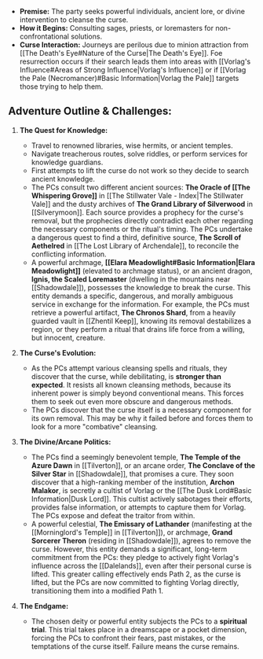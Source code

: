 * **Premise:** The party seeks powerful individuals, ancient lore, or divine intervention to cleanse the curse.
* **How it Begins:** Consulting sages, priests, or loremasters for non-confrontational solutions.
* **Curse Interaction:** Journeys are perilous due to minion attraction from [[The Death's Eye#Nature of the Curse|The Death's Eye]]. Foe resurrection occurs if their search leads them into areas with [[Vorlag's Influence#Areas of Strong Influence|Vorlag's Influence]] or if [[Vorlag the Pale (Necromancer)#Basic Information|Vorlag the Pale]] targets those trying to help them.

## Adventure Outline & Challenges:

1.  **The Quest for Knowledge:**
    * Travel to renowned libraries, wise hermits, or ancient temples.
    * Navigate treacherous routes, solve riddles, or perform services for knowledge guardians.
    * First attempts to lift the curse do not work so they decide to search ancient knowledge.
    * The PCs consult two different ancient sources: **The Oracle of [[The Whispering Grove]]** in [[The Stillwater Vale - Index|The Stillwater Vale]] and the dusty archives of **The Grand Library of Silverwood** in [[Silverymoon]]. Each source provides a prophecy for the curse's removal, but the prophecies directly contradict each other regarding the necessary components or the ritual's timing. The PCs undertake a dangerous quest to find a third, definitive source, **The Scroll of Aethelred** in [[The Lost Library of Archendale]], to reconcile the conflicting information.
    * A powerful archmage, **[[Elara Meadowlight#Basic Information|Elara Meadowlight]]** (elevated to archmage status), or an ancient dragon, **Ignis, the Scaled Loremaster** (dwelling in the mountains near [[Shadowdale]]), possesses the knowledge to break the curse. This entity demands a specific, dangerous, and morally ambiguous service in exchange for the information. For example, the PCs must retrieve a powerful artifact, **The Chronos Shard**, from a heavily guarded vault in [[Zhentil Keep]], knowing its removal destabilizes a region, or they perform a ritual that drains life force from a willing, but innocent, creature.

2.  **The Curse's Evolution:**
    * As the PCs attempt various cleansing spells and rituals, they discover that the curse, while debilitating, is **stronger than expected**. It resists all known cleansing methods, because its inherent power is simply beyond conventional means. This forces them to seek out even more obscure and dangerous methods.
    * The PCs discover that the curse itself is a necessary component for its own removal. This may be why it failed before and forces them to look for a more "combative" cleansing.

3.  **The Divine/Arcane Politics:**
    * The PCs find a seemingly benevolent temple, **The Temple of the Azure Dawn** in [[Tilverton]], or an arcane order, **The Conclave of the Silver Star** in [[Shadowdale]], that promises a cure. They soon discover that a high-ranking member of the institution, **Archon Malakor**, is secretly a cultist of Vorlag or the [[The Dusk Lord#Basic Information|Dusk Lord]]. This cultist actively sabotages their efforts, provides false information, or attempts to capture them for Vorlag. The PCs expose and defeat the traitor from within.
    * A powerful celestial, **The Emissary of Lathander** (manifesting at the [[Morninglord's Temple]] in [[Tilverton]]), or archmage, **Grand Sorcerer Theron** (residing in [[Shadowdale]]), agrees to remove the curse. However, this entity demands a significant, long-term commitment from the PCs: they pledge to actively fight Vorlag's influence across the [[Dalelands]], even after their personal curse is lifted. This greater calling effectively ends Path 2, as the curse is lifted, but the PCs are now committed to fighting Vorlag directly, transitioning them into a modified Path 1.

4.  **The Endgame:**
    * The chosen deity or powerful entity subjects the PCs to a **spiritual trial**. This trial takes place in a dreamscape or a pocket dimension, forcing the PCs to confront their fears, past mistakes, or the temptations of the curse itself. Failure means the curse remains.
